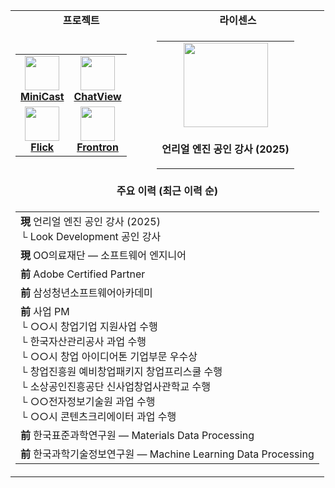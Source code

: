 <div align="center">
  <table>
    <tr>
      <td align="center"><b>프로젝트</b></td>
      <td align="center"><b>라이센스</b></td>
    </tr>
    <tr>
      <td align="center">
        <table>
          <tr>
            <td align="center">
              <a href="https://mini-cast.andongmin.com">
                <img src="https://mini-cast.andongmin.com/mini-cast.svg" height="55px" />
              </a>
              <br />
              <strong><a href="https://mini-cast.andongmin.com">MiniCast</a></strong>
            </td>
            <td align="center">
              <a href="https://chat-view.andongmin.com">
                <img src="https://chat-view.andongmin.com/chat-view.svg" height="55px" />
              </a>
              <br />
              <strong><a href="https://chat-view.andongmin.com">ChatView</a></strong>
            </td>
          </tr>
          <tr>
            <td align="center">
              <a href="https://flick.andongmin.com">
                <img src="https://flick.andongmin.com/flick.png" height="55px" />
              </a>
              <br />
              <strong><a href="https://flick.andongmin.com">Flick</a></strong>
            </td>
            <td align="center">
              <a href="https://frontron.andongmin.com">
                <img src="https://frontron.andongmin.com/frontron.svg" height="55px" />
              </a>
              <br />
              <strong><a href="https://frontron.andongmin.com">Frontron</a></strong>
            </td>
          </tr>
        </table>
      </td>
      <td align="center">
        <table>
          <tr>
            <td align="center">
              <a href="https://credential.unrealengine.com/ee26545b-7580-437a-9730-200668ab118e#acc.4Jc9BSGu">
                <img src="https://github.com/user-attachments/assets/e2680500-88aa-424e-9d9a-8bf62acdeb2c" height="135px" />
              </a>
            </td>
          </tr>
          <tr>
            <td align="center">
              <p><b>언리얼 엔진 공인 강사 (2025)</b></p>
            </td>
          </tr>
        </table>
      </td>
    </tr>
    <tr>
      <td align="center" colspan="2"><b>주요 이력 (최근 이력 순)</b></td>
    </tr>
    <tr>
      <td colspan="2">
        <table>
          <tr>
            <td align="left">
              <b>現</b> 언리얼 엔진 공인 강사 (2025)<br/>
              └ Look Development 공인 강사
            </td>
          </tr>
          <tr>
            <td align="left">
              <b>現</b> OO의료재단 — 소프트웨어 엔지니어
            </td>
          </tr>
          <tr>
            <td align="left">
              <b>前</b> Adobe Certified Partner
            </td>
          </tr>
          <tr>
            <td align="left">
              <b>前</b> 삼성청년소프트웨어아카데미
            </td>
          </tr>
          <tr>
            <td align="left">
              <b>前</b> 사업 PM <br/>
              └ ○○시 창업기업 지원사업 수행 <br/>
              └ 한국자산관리공사 과업 수행 <br/>
              └ ○○시 창업 아이디어톤 기업부문 우수상 <br/>
              └ 창업진흥원 예비창업패키지 창업프리스쿨 수행 <br/>
              └ 소상공인진흥공단 신사업창업사관학교 수행 <br/>
              └ ○○전자정보기술원 과업 수행 <br/>
              └ ○○시 콘텐츠크리에이터 과업 수행
            </td>
          </tr>
          <tr>
            <td align="left">
              <b>前</b> 한국표준과학연구원 — Materials Data Processing
            </td>
          </tr>
          <tr>
            <td align="left">
              <b>前</b> 한국과학기술정보연구원 — Machine Learning Data Processing
            </td>
          </tr>
        </table>
      </td>
    </tr>
  </table>
</div>
